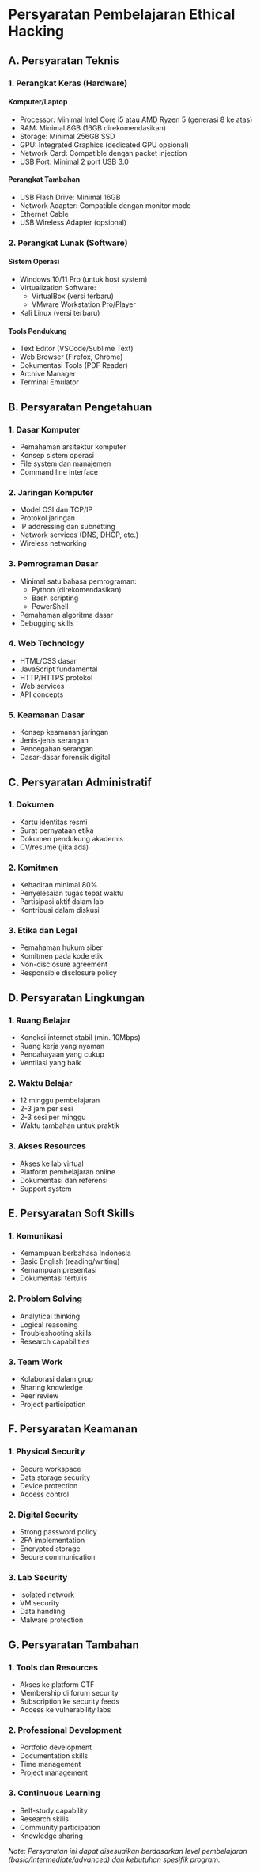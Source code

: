 # Persyaratan Pembelajaran Ethical Hacking

## A. Persyaratan Teknis
### 1. Perangkat Keras (Hardware)
#### Komputer/Laptop
- Processor: Minimal Intel Core i5 atau AMD Ryzen 5 (generasi 8 ke atas)
- RAM: Minimal 8GB (16GB direkomendasikan)
- Storage: Minimal 256GB SSD
- GPU: Integrated Graphics (dedicated GPU opsional)
- Network Card: Compatible dengan packet injection
- USB Port: Minimal 2 port USB 3.0

#### Perangkat Tambahan
- USB Flash Drive: Minimal 16GB
- Network Adapter: Compatible dengan monitor mode
- Ethernet Cable
- USB Wireless Adapter (opsional)

### 2. Perangkat Lunak (Software)
#### Sistem Operasi
- Windows 10/11 Pro (untuk host system)
- Virtualization Software:
  - VirtualBox (versi terbaru)
  - VMware Workstation Pro/Player
- Kali Linux (versi terbaru)

#### Tools Pendukung
- Text Editor (VSCode/Sublime Text)
- Web Browser (Firefox, Chrome)
- Dokumentasi Tools (PDF Reader)
- Archive Manager
- Terminal Emulator

## B. Persyaratan Pengetahuan
### 1. Dasar Komputer
- Pemahaman arsitektur komputer
- Konsep sistem operasi
- File system dan manajemen
- Command line interface

### 2. Jaringan Komputer
- Model OSI dan TCP/IP
- Protokol jaringan
- IP addressing dan subnetting
- Network services (DNS, DHCP, etc.)
- Wireless networking

### 3. Pemrograman Dasar
- Minimal satu bahasa pemrograman:
  - Python (direkomendasikan)
  - Bash scripting
  - PowerShell
- Pemahaman algoritma dasar
- Debugging skills

### 4. Web Technology
- HTML/CSS dasar
- JavaScript fundamental
- HTTP/HTTPS protokol
- Web services
- API concepts

### 5. Keamanan Dasar
- Konsep keamanan jaringan
- Jenis-jenis serangan
- Pencegahan serangan
- Dasar-dasar forensik digital

## C. Persyaratan Administratif
### 1. Dokumen
- Kartu identitas resmi
- Surat pernyataan etika
- Dokumen pendukung akademis
- CV/resume (jika ada)

### 2. Komitmen
- Kehadiran minimal 80%
- Penyelesaian tugas tepat waktu
- Partisipasi aktif dalam lab
- Kontribusi dalam diskusi

### 3. Etika dan Legal
- Pemahaman hukum siber
- Komitmen pada kode etik
- Non-disclosure agreement
- Responsible disclosure policy

## D. Persyaratan Lingkungan
### 1. Ruang Belajar
- Koneksi internet stabil (min. 10Mbps)
- Ruang kerja yang nyaman
- Pencahayaan yang cukup
- Ventilasi yang baik

### 2. Waktu Belajar
- 12 minggu pembelajaran
- 2-3 jam per sesi
- 2-3 sesi per minggu
- Waktu tambahan untuk praktik

### 3. Akses Resources
- Akses ke lab virtual
- Platform pembelajaran online
- Dokumentasi dan referensi
- Support system

## E. Persyaratan Soft Skills
### 1. Komunikasi
- Kemampuan berbahasa Indonesia
- Basic English (reading/writing)
- Kemampuan presentasi
- Dokumentasi tertulis

### 2. Problem Solving
- Analytical thinking
- Logical reasoning
- Troubleshooting skills
- Research capabilities

### 3. Team Work
- Kolaborasi dalam grup
- Sharing knowledge
- Peer review
- Project participation

## F. Persyaratan Keamanan
### 1. Physical Security
- Secure workspace
- Data storage security
- Device protection
- Access control

### 2. Digital Security
- Strong password policy
- 2FA implementation
- Encrypted storage
- Secure communication

### 3. Lab Security
- Isolated network
- VM security
- Data handling
- Malware protection

## G. Persyaratan Tambahan
### 1. Tools dan Resources
- Akses ke platform CTF
- Membership di forum security
- Subscription ke security feeds
- Access ke vulnerability labs

### 2. Professional Development
- Portfolio development
- Documentation skills
- Time management
- Project management

### 3. Continuous Learning
- Self-study capability
- Research skills
- Community participation
- Knowledge sharing

*Note: Persyaratan ini dapat disesuaikan berdasarkan level pembelajaran (basic/intermediate/advanced) dan kebutuhan spesifik program.*